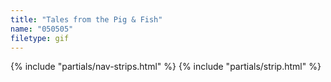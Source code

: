 ```yaml
---
title: "Tales from the Pig & Fish"
name: "050505"
filetype: gif
---
```


{% include "partials/nav-strips.html" %}
{% include "partials/strip.html" %}